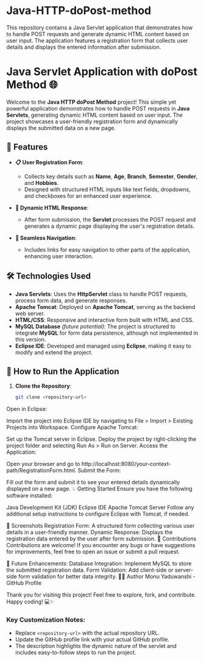 # Java-HTTP-doPost-method
This repository contains a Java Servlet application that demonstrates how to handle POST requests and generate dynamic HTML content based on user input. The application features a registration form that collects user details and displays the entered information after submission.

# Java Servlet Application with doPost Method 🌐

Welcome to the **Java HTTP doPost Method** project! This simple yet powerful application demonstrates how to handle POST requests in **Java Servlets**, generating dynamic HTML content based on user input. The project showcases a user-friendly registration form and dynamically displays the submitted data on a new page.

## 🚀 Features

- **📋 User Registration Form**: 
  - Collects key details such as **Name**, **Age**, **Branch**, **Semester**, **Gender**, and **Hobbies**.
  - Designed with structured HTML inputs like text fields, dropdowns, and checkboxes for an enhanced user experience.
  
- **📝 Dynamic HTML Response**: 
  - After form submission, the **Servlet** processes the POST request and generates a dynamic page displaying the user's registration details.

- **🔄 Seamless Navigation**: 
  - Includes links for easy navigation to other parts of the application, enhancing user interaction.

## 🛠 Technologies Used

- **Java Servlets**: Uses the **HttpServlet** class to handle POST requests, process form data, and generate responses.
- **Apache Tomcat**: Deployed on **Apache Tomcat**, serving as the backend web server.
- **HTML/CSS**: Responsive and interactive form built with HTML and CSS.
- **MySQL Database** *(future potential)*: The project is structured to integrate **MySQL** for form data persistence, although not implemented in this version.
- **Eclipse IDE**: Developed and managed using **Eclipse**, making it easy to modify and extend the project.

## 🎯 How to Run the Application

1. **Clone the Repository**:
   
   ```bash
   git clone <repository-url>
Open in Eclipse:

Import the project into Eclipse IDE by navigating to File > Import > Existing Projects into Workspace.
Configure Apache Tomcat:

Set up the Tomcat server in Eclipse.
Deploy the project by right-clicking the project folder and selecting Run As > Run on Server.
Access the Application:

Open your browser and go to http://localhost:8080/your-context-path/RegistrationForm.html.
Submit the Form:

Fill out the form and submit it to see your entered details dynamically displayed on a new page.
💡 Getting Started
Ensure you have the following software installed:

Java Development Kit (JDK)
Eclipse IDE
Apache Tomcat Server
Follow any additional setup instructions to configure Eclipse with Tomcat, if needed.

🎨 Screenshots
Registration Form: A structured form collecting various user details in a user-friendly manner.
Dynamic Response: Displays the registration data entered by the user after form submission.
🤝 Contributions
Contributions are welcome! If you encounter any bugs or have suggestions for improvements, feel free to open an issue or submit a pull request.

🌟 Future Enhancements:
Database Integration: Implement MySQL to store the submitted registration data.
Form Validation: Add client-side or server-side form validation for better data integrity.
👨‍💻 Author
Monu Yaduwanshi - GitHub Profile

Thank you for visiting this project! Feel free to explore, fork, and contribute. Happy coding! 💻✨


### Key Customization Notes:
- Replace `<repository-url>` with the actual repository URL.
- Update the GitHub profile link with your actual GitHub profile.
- The description highlights the dynamic nature of the servlet and includes easy-to-follow steps to run the project.
